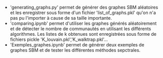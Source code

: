 * 'generating_graphs.py' permet de générer des graphes SBM aléatoires et les enregistrer sous forme d'un fichier 'list_of_graphs.pkl' qu'on n'a pas pu l'importer à cause de sa taille importante. 
* 'comparing.ipynb' permet d'utiliser les graphes générés aléatoirement et de détecter le nombre de communautés en utilisant les différents algorithmes. Les listes de k obtenues sont enregistrées sous forme de fichiers pickle 'K_louvain.pkl','K_walktrap.pkl'...
* 'Exemples_graphes.ipynb' permet de générer deux exemples de graphes SBM et de tester les différentes méthodes sepctrales.

